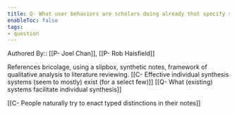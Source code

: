 ```yaml
---
title: Q- What user behaviors are scholars doing already that specify structure for synthesis
enableToc: false
tags:
- question
---
```

Authored By:: [[P- Joel Chan]], [[P- Rob Haisfield]]

References bricolage, using a slipbox, synthetic notes, framework of qualitative analysis to literature reviewing. 
[[C- Effective individual synthesis systems (seem to mostly) exist (for a select few)]]
[[Q- What (existing) systems facilitate individual synthesis]]

[[C- People naturally try to enact typed distinctions in their notes]]